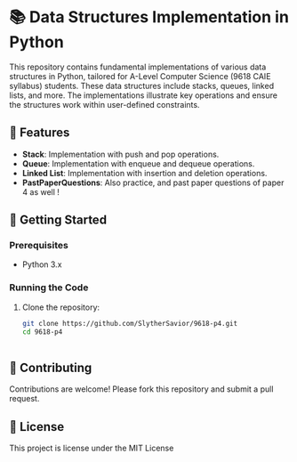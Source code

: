 # 📚 Data Structures Implementation in Python 

This repository contains fundamental implementations of various data structures in Python, tailored for A-Level Computer Science (9618 CAIE syllabus) students. These data structures include stacks, queues, linked lists, and more. The implementations illustrate key operations and ensure the structures work within user-defined constraints.

## 🌟 Features

- **Stack**: Implementation with push and pop operations.
- **Queue**: Implementation with enqueue and dequeue operations.
- **Linked List**: Implementation with insertion and deletion operations.
- **PastPaperQuestions**: Also practice, and past paper questions of paper 4 as well ! 

## 🚀 Getting Started

### Prerequisites

- Python 3.x

### Running the Code

1. Clone the repository:
   ```bash
   git clone https://github.com/SlytherSavior/9618-p4.git
   cd 9618-p4
 

## 🤝 Contributing
  Contributions are welcome! Please fork this repository and submit a pull request. 

## 📜 License
This project is license under the MIT License
